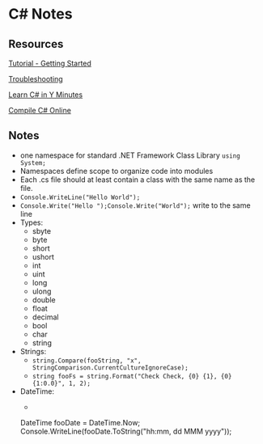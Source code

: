 # C# Notes 

## Resources

[Tutorial - Getting Started](https://www.microsoft.com/net/tutorials/csharp/getting-started)


[Troubleshooting](https://www.microsoft.com/net/tutorials/csharp/getting-started/troubleshooting)


[Learn C# in Y Minutes](https://learnxinyminutes.com/docs/csharp/)


[Compile C# Online](http://rextester.com/)


## Notes

* one namespace for standard .NET Framework Class Library
```using System;```
* Namespaces define scope to organize code into modules
* Each .cs file should at least contain a class with the same name as the file.
* `Console.WriteLine("Hello World");`
* `Console.Write("Hello ");Console.Write("World");` write to the same line
* Types: 
  * sbyte
  * byte
  * short
  * ushort
  * int
  * uint
  * long
  * ulong
  * double
  * float
  * decimal
  * bool
  * char
  * string
* Strings:
  * `string.Compare(fooString, "x", StringComparison.CurrentCultureIgnoreCase);`
  * `string fooFs = string.Format("Check Check, {0} {1}, {0} {1:0.0}", 1, 2);`
* DateTime:
  * ```csharp
  DateTime fooDate = DateTime.Now;
  Console.WriteLine(fooDate.ToString("hh:mm, dd MMM yyyy"));
  ```